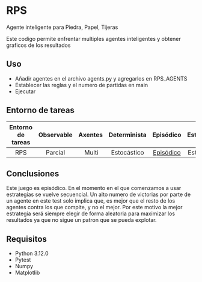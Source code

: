 # RPS

Agente inteligente para Piedra, Papel, Tijeras

Este codigo permite enfrentar multiples agentes inteligentes y obtener graficos de los resultados

## Uso

- Añadir agentes en el archivo agents.py y agregarlos en RPS_AGENTS
- Establecer las reglas y el numero de partidas en main
- Ejecutar

## Entorno de tareas

Entorno de tareas | Observable| Axentes | Determinista | Episódico | Estático | Discreto | Conocido
:---: | :---: | :---: | :---: | :---: | :---: | :---: | :---: |
 RPS | Parcial | Multi | Estocástico | [Episódico](#conclusiones) | Estático | Discreto | Conocido |

## Conclusiones

Este juego es episódico. En el momento en el que comenzamos a usar estrategias se vuelve secuencial. Un alto numero de victorias por parte de un agente en este test solo implica que, es mejor que el resto de los agentes contra los que compite, y no el mejor. Por este motivo la mejor estrategia será siempre elegir de forma aleatoria para maximizar los resultados ya que no sigue un patron que se pueda explotar.

## Requisitos

- Python 3.12.0
- Pytest
- Numpy
- Matplotlib